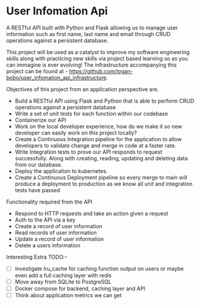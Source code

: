 # User Infomation Api
A RESTful API built with Python and Flask allowing us to manage user information such as first name, last name and email 
through CRUD operations against a persistent database. 

This project will be used as a catalyst to improve my software engineering skills along with practicing new skills via 
project based learning so as you can immagine is ever evolving! The infrastructure accompanying this project can be 
found at - https://github.com/logan-bobo/user_infomation_api_infrastructure.

Objectives of this project from an application perspective are.
- Build a RESTful API using Flask and Python that is able to perform CRUD operations against a persistent database
- Write a set of unit tests for each function within our codebase 
- Containerize our API 
- Work on the local developer experience, how do we make it so new developer can easily work on this project locally?
- Create a Continuous Integration pipeline for the application to allow developers to validate change and merge in 
code at a faster rate. 
- Write Integration tests to prove our API responds to request successfully. Along with creating, reading, updating and 
deleting data from our database.
- Deploy the application to kubernetes.
- Create a Continuous Deployment pipeline so every merge to main will produce a deployment to production as we know all 
unit and integration tests have passed

Functionality required from the API
- Respond to HTTP requests and take an action given a request
- Auth to the API via a key
- Create a record of user information 
- Read records of user information
- Update a record of user information 
- Delete a users information

Interesting Extra TODO:-
- [ ] Investigate lru_cache for caching function output on users or maybe even add a full caching layer with redis
- [ ] Move away from SQLite to PostgreSQL 
- [ ] Docker compose for backend, caching layer and API
- [ ] Think about application metrics we can get
